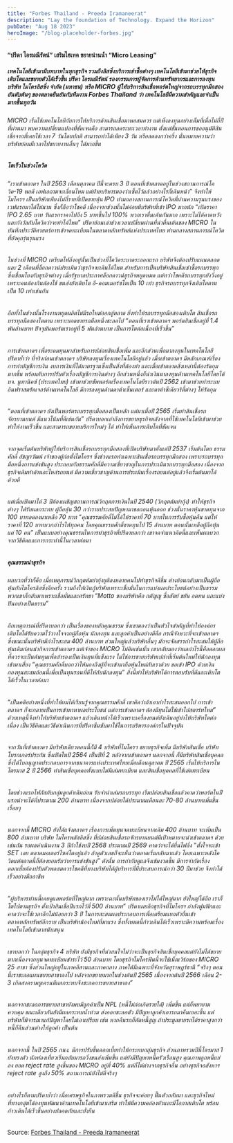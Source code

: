 ```yaml
---
title: "Forbes Thailand - Preeda Iramaneerat"
description: "Lay the foundation of Technology. Expand the Horizon"
pubDate: "Aug 18 2023"
heroImage: "/blog-placeholder-forbes.jpg"
---
```


#### “ปรีดา ไอรมณีรัตน์” เสริมไฮเทค ขยายน่านน้ำ “Micro Leasing”

##### เทคโนโลยีเข้ามามีบทบาทในทุกธุรกิจ รวมถึงลิสซิ่งบริการเช่าซื้อต่างๆ เทคโนโลยีเข้ามาช่วยให้ธุรกิจเติบโตและขยายตัวได้เร็วขึ้น ปรีดา ไอรมณีรัตน์ รองกรรมการผู้จัดการด้านทรัพยากรและการลงทุน บริษัท ไมโครลิสซิ่ง จำกัด (มหาชน) หรือ MICRO ผู้ให้บริการสินเชื่อพอร์ตใหญ่จากรถบรรทุกมือสองอันดับต้นๆ ของตลาดยืนยันกับทีมงาน Forbes Thailand ว่า เทคโนโลยีมีความสำคัญและจำเป็นมากขึ้นทุกวัน

###### MICRO เริ่มใช้เทคโนโลยีกับการให้บริการด้านสินเชื่อมาพอสมควร แต่เพิ่งลงทุนอย่างเต็มที่เมื่อไม่กี่ปีที่ผ่านมา พบความเปลี่ยนแปลงที่ชัดเจนคือ สามารถลดระยะเวลาทำงาน ตั้งแต่ขั้นตอนการขออนุมัติสินเชื่อจากที่เคยใช้เวลา 7 วันโดยปกติ สามารถทำได้เพียง 3 วัน หรือลดลงกว่าครึ่ง นั่นหมายความว่าบริษัทย่อมมีเวลาไปขยายงานอื่นๆ ได้มากขึ้น 

##### โตเร็วในช่วงโควิด

###### “เราเข้าตลาดฯ ในปี 2563 เดือนตุลาคม ปีนี้จะครบ 3 ปี ตอนที่เข้าตลาดอยู่ในช่วงสถานการณ์โควิด-19 พอดี เอฟเอถามจะเลื่อนไหม แต่ฝ่ายบริหารมองว่าเซ็ตไว้แล้วอย่างไรก็เดินหน้า” จึงทำให้ไมโครฯ เป็นบริษัทเพียงไม่กี่รายที่เปิดขายหุ้น IPO ท่ามกลางสถานการณ์โควิดที่ผ่านความรุนแรงของเวฟแรกมาได้ไม่นาน ซึ่งก็ถือว่าโชคดี เนื่องจากช่วงนั้นไม่ค่อยมีบริษัทที่เข้า IPO มากนัก “เปิดราคา IPO 2.65 บาท วันแรกราคาไปถึง 5 บาทขึ้นไป 100% พวกเราตื่นเต้นกันมาก เพราะไม่ได้คาดหวังและกังวัลกับโควิดว่าจะทำได้ไหม” ปรีดาย้อนเล่าช่วงเวลาเปลี่ยนผ่านที่น่าตื่นเต้นของ MICRO ในบันทึกประวัติศาสตร์การเข้าจดทะเบียนในตลาดหลักทรัพย์แห่งประเทศไทย ท่ามกลางสถานการณ์โควิดที่ยังคุกรุ่นรุนแรง

###### ในช่วงที่ MICRO เตรียมไฟลิ่งอยู่นั้นเป็นช่วงที่โควิดระบาดระลอกแรก บริษัทจึงต้องปรับแผนตลอด และ 2 เดือนที่ล็อกดาวน์ประเมินว่าธุรกิจจะเดินได้ไหม สำหรับการเป็นบริษัทสินเชื่อเช่าซื้อรถบรรทุก ซึ่งเชื่อมโยงกับธุรกิจต่างๆ เมื่อรัฐบาลประกาศล็อกดาวน์ธุรกิจหยุดหมด แต่ทว่าโชคดีรถบรรทุกยังวิ่งอยู่เพราะคนต้องกินต้องใช้ ขนส่งยังเติบโต อี-คอมเมอร์ซโตเป็น 10 เท่า ธุรกิจรถบรรทุกจึงเติบโตตามเป็น 10 เท่าเช่นกัน

###### อีกทั้งในช่วงนั้นโรงงานหยุดผลิตไม่มีรถใหม่ออกสู่ตลาด ยิ่งทำให้รถบรรทุกมือสองเติบโต สินเชื่อรถบรรทุกมือสองโตตาม เพราะยอดขายรถมือหนึ่งชะลอไป “ตอนที่เราเข้าตลาดฯ พอร์ตสินเชื่ออยู่ที่ 1.4 พันล้านบาท ปัจจุบันพอร์ตเราอยู่ที่ 5 พันล้านบาท เป็นการโตต่อเนื่องที่เร็วขึ้น” 
    
###### การเข้าตลาดฯ เพื่อระดมทุนมาสำหรับการปล่อยสินเชื่อเพิ่ม และอีกส่วนเพื่อมาลงทุนในเทคโนโลยี ปรีดาย้ำว่า ที่จริงก่อนเข้าตลาดฯ บริษัทลงทุนเรื่องเทคโนโลยีอยู่แล้ว เมื่อเข้าตลาดฯ มีหลักเกณฑ์เรื่องการทำบัญชีการเงิน งบการเงินที่ได้มาตรฐานซึ่งเป็นสิ่งที่ต้องทำ และเมื่อเข้าตลาดสิ่งเหล่านี้ต้องรัดกุมมากขึ้น พร้อมกับการปรับตัวเรื่องบัญชีการเงินต่างๆ อีกส่วนหนึ่งก็นำเงินมาลงทุนด้านเทคโนโลยีโดยได้ บจ. นูทานิคซ์ (ประเทศไทย) เข้ามาช่วยซัพพอร์ตเรื่องเทคโนโลยีราวต้นปี 2562 เข้ามาช่วยทำระบบอินฟราสตรัคเจอร์ด้านเทคโนโลยี มีการลงทุนด้านดาต้าเซ็นเตอร์ และดาต้าซีเคียวริตี้ต่างๆ ให้รัดกุม

###### “ตอนที่เข้าตลาดฯ ยังเป็นพอร์ตรถบรรทุกมือสองเป็นหลัก แต่มาเมื่อปี 2565 เริ่มทำสินเชื่อรถจักรยานยนต์ มีแนวโน้มที่ดีเช่นกัน” ปรีดาบอกเล่าถึงการขยายธุรกิจหลังจากที่ใช้เทคโนโลยีเข้ามาช่วยทำให้งานเร็วขึ้น และสามารถขยายบริการใหม่ๆ ได้ ทำให้เห็นการเติบโตที่ชัดเจน

###### จากจุดเริ่มต้นบริษัทผู้ให้บริการสินเชื่อรถบรรทุกมือสองที่เปิดบริษัทมาตั้งแต่ปี 2537 เริ่มต้นโดย ธรรมศักดิ์ อัชญาวัฒน์ เจ้าของผู้ก่อตั้งไมโครฯ ซึ่งช่วงแรกทำเฉพาะสินเชื่อรถบรรทุกมือสอง เพราะรถบรรทุกมือหนึ่งการแข่งขันสูง ประกอบกับธรรมศักดิ์มีความเชี่ยวชาญในการประเมินรถบรรทุกมือสอง เนื่องจากธุรกิจเดิมทำด้านอะไหล่รถยนต์ มีความเชี่ยวชาญด้านการประเมินเรื่องรถยนต์อยู่แล้วจึงเริ่มต้นมาได้ด้วยดี

###### แต่เมื่อเปิดมาได้ 3 ปีต้องเผชิญสถานการณ์วิกฤตการเงินในปี 2540 (วิกฤตต้มยำกุ้ง) ทำให้ธุรกิจต่างๆ ได้รับผลกระทบ ผู้ถือหุ้น 30 กว่ารายประสบปัญหามาขอถอนหุ้นออก ช่วงนั้นราคาหุ้นขาดทุนจาก 100 บาทลดลงมาเหลือ 70 บาท “คุณธรรมศักดิ์ไม่ได้ให้ราคาที่ 70 บาทในการรับซื้อหุ้นคืน แต่ให้ราคาที่ 120 บาทบวกกำไรให้ทุกคน โดยคุณธรรมศักดิ์ขาดทุนไป 15 ล้านบาท ตอนนั้นเหลือผู้ถือหุ้นแค่ 10 คน” เป็นแบบอย่างคุณธรรมในการทำธุรกิจที่ปรีดาบอกว่า เขาจดจำแนวคิดนี้และเห็นผลบวกจากวิธีคิดและการกระทำนี้ในเวลาต่อมา

##### คุณธรรมนำธุรกิจ
    
###### ผลบวกที่ว่าก็คือ เมื่อเหตุการณ์วิกฤตต้มยำกุ้งยุติลงหลายคนไปทำธุรกิจดีขึ้น ต่างย้อนกลับมาเป็นผู้ถือหุ้นกับไมโครลิสซิ่งอีกครั้ง รวมถึงให้เงินกู้บริษัทเพราะเชื่อมั่นในการแบ่งผลประโยชน์อย่างเป็นธรรม พวกเขาก็กลับมาเพราะเชื่อมั่นและศรัทธา “Motto ของบริษัทคือ กตัญญู ซื่อสัตย์ ขยัน อดทน และแบ่งปันอย่างเป็นธรรม” 

###### อีกเหตุการณ์ที่ปรีดาบอกว่า เป็นเรื่องของหลักคุณธรรม ซึ่งเขามองว่าเป็นหัวใจสำคัญที่ทำให้องค์กรเติบโตได้รับความไว้วางใจจากผู้ถือหุ้น นักลงทุน และลูกค้าเป็นอย่างดีคือ กรณีจังหวะที่จะเข้าตลาดฯ ซึ่งขณะนั้นบริษัทมีกำไรสะสม 400 ล้านบาท ส่วนใหญ่แล้วบริษัทอื่นๆ มักจะจัดสรรกำไรสะสมให้ผู้ถือหุ้นเดิมก่อนนำกิจการเข้าตลาดฯ แต่เจ้าของ MICRO ไม่คิดเช่นนั้น เขากลับมองว่าผลกำไรนี้คือดอกผลที่ควรจะเป็นต้นทุนเพื่อสำรองเป็นเงินทุนที่แข็งแรง ไม่ใช่การขายบริษัทเปล่าที่เริ่มต้นใหม่ให้นักลงทุนเข้ามาเสี่ยง “คุณธรรมศักดิ์บอกว่าให้มองถึงผู้ที่จะเข้ามาถือหุ้นใหม่กับเราด้วย ขอเข้า IPO ด้วยเงินกองทุนสะสมก้อนนี้เพื่อเป็นทุนรอนที่ดีให้กับนักลงทุน” สิ่งนี้ทำให้บริษัทได้การตอบรับที่ดีและเติบโตได้เร็วในเวลาต่อมา 

###### “เป็นคติอย่างหนึ่งที่ทำให้ผมได้เรียนรู้จากคุณธรรมศักดิ์ เขาคิดว่าถ้าเอากำไรสะสมออกไป การเข้าตลาดฯ ก็จะกลายเป็นการเข้ามาหาผลประโยชน์ แต่การเข้าตลาดฯ ต้องมีทุนไม่ใช่เข้าไปสตาร์ทใหม่” ด้วยเหตุนี้จึงทำให้บริษัทเข้าตลาดฯ แล้วเดินหน้าได้เร็วเพราะเครื่องยนต์ยังเดินอยู่ทำให้บริษัทโตต่อเนื่อง เป็นวิธีคิดและวิธีดำเนินการที่ปรีดาซึมซับมาใช้ในการบริหารองค์กรในปัจจุบัน 

###### จากวันที่เข้าตลาดฯ มีบริษัทเดียวตอนนี้ก็มี 4 บริษัทที่ไมโครฯ ขยายธุรกิจเพิ่ม มีบริษัทสินเชื่อ บริษัทโบรกเกอร์ประกัน ซึ่งเปิดในปี 2564 เป็นปีที่ 2 หลังจากเข้าตลาดฯ นอกจากนี้ ก็มีบริษัทสินเชื่อบุคคล ซึ่งได้ใบอนุญาตประกอบการจากธนาคารแห่งประเทศไทยเมื่อเดือนตุลาคม ปี 2565 เริ่มให้บริการในไตรมาส 2 ปี 2566 ทำสินเชื่อบุคคลทั้งแบบไม่มีเล่มทะเบียน และสินเชื่อบุคคลที่ใช้เล่มทะเบียน 
###### โดยช่วงแรกโฟกัสกับกลุ่มลูกค้าเดิมก่อน รับจำนำเล่มรถบรรทุก เริ่มปล่อยสินเชื่อแล้วคาดว่าพอร์ตในปีแรกน่าจะได้ที่ประมาณ 200 ล้านบาท เนื่องจากปล่อยได้ประมาณเดือนละ 70-80 ล้านบาทเพิ่มขึ้นเรื่อยๆ 
    
###### นอกจากนี้ MICRO ยังได้แจ้งตลาดฯ เรื่องการเพิ่มทุนจดทะเบียนจากเดิม 400 ล้านบาท จะเพิ่มเป็น 800 ล้านบาท บริษัท ไมโครพลัสลิสซิ่ง ที่ปล่อยสินเชื่อรถจักรยานยนต์มีเป้าหมายจะนำเข้าตลาดฯ ด้วยเช่นกัน รอผลดำเนินงาน 3 ปีถ้าใช้งบปี 2568 ประมาณปี 2569 คาดว่าจะได้ยื่นไฟลิ่ง “ตั้งใจจะเข้า SET เลย ตลาดมอเตอร์ไซค์โตอยู่แล้ว ถ้าดูตัวเลขก็จะเห็นว่าตลาดเริ่มกลับมาแล้ว โดยเฉพาะหลังโควิดแต่ตลาดนี้ก็ต้องยอมรับว่าการแข่งขันสูง” ดังนั้น การกำกับดูแลจึงเข้มงวดขึ้น มีการจำกัดเรื่องดอกเบี้ยต้องปรับตัวพอสมควรโชคดีที่ทางบริษัทได้ผู้บริหารที่มีประสบการณ์กว่า 30 ปีมาช่วย จึงทำได้เร็วอย่างมืออาชีพ 
    
###### “ผู้บริหารท่านนี้เคยดูแลพอร์ตที่ใหญ่มาก เพราะฉะนั้นบริษัทของเราไม่ได้ใหญ่มาก ยังใหญ่ได้อีก เราก็โตไปตามธุรกิจ ตั้งเป้าสินเชื่อปีแรกไว้ที่ 500 ล้านบาท” ปรีดาเผยอีกธุรกิจที่ไมโครฯ กำลังฟูมฟักและคาดว่าจะใช้เวลาอีกไม่น้อยกว่า 3 ปี ในการสะสมผลประกอบการเพื่อเตรียมแยกตัวยื่นเข้าตลาดหลักทรัพย์อีกราย เป็นบริษัทน้องใหม่ที่มาแรง ซึ่งทั้งหมดนี้ก้าวเดินได้เร็วเพราะมีความพร้อมเรื่องเทคโนโลยีเข้ามาสนับสนุน 

###### เขาบอกว่า ในกลุ่มธุรกิจ 4 บริษัท ยังมีธุรกิจที่น่าสนใจไม่ว่าจะเป็นธุรกิจสินเชื่อบุคคลแต่ยังไม่ได้ขยายมากเนื่องจากทุนจดทะเบียนชำระไว้ 50 ล้านบาท โดยธุรกิจไมโครฟินนี้จะใช้เน็ตเวิร์กของ MICRO 25 สาขา ซึ่งส่วนใหญ่อยู่ในภาคอีสานและภาคกลาง ภาคใต้มีเฉพาะที่จังหวัดสุราษฎร์ธานี “จริงๆ ตอนนี้เราชะลอแผนขยายสาขาลงไป หลังจากขยายมากในช่วงต้นปี 2565 เนื่องจากต้นปี 2566 เดือน 2-3 เกิดสงครามยูเครนมีผลกระทบจึงชะลอการขยายสาขาลง” 
###### นอกจากชะลอการขยายสาขายังพบมีลูกค้าเป็น NPL (หนี้ไม่ก่อเกิดรายได้) เพิ่มขึ้น แต่ก็พยายามควบคุม ขณะเดียวกันยังมีผลกระทบน้ำท่วม ส่งออกชะลอตัว มีปัญหาลูกค้าเอารถมาคืนเยอะขึ้น แต่บริษัทก็พิจารณาแก้ปัญหาโดยไม่เอาเปรียบ เช่น หากคืนรถก็ตัดหนี้สูญ ถ้าประมูลขายรถได้ราคาสูงกว่าหนี้ก็คืนส่วนต่างให้ลูกค้า เป็นต้น 
###### นอกจากนี้ ในปี 2565 กนง. มีการปรับขึ้นดอกเบี้ยทำให้กระทบกลุ่มธุรกิจ ส่วนภาพรวมปีนี้ไตรมาส 1 ยังทรงตัว นักท่องเที่ยวเริ่มกลับมารถวิ่งขนส่งเพิ่มขึ้น แต่ยังมีปัญหาหนี้ครัวเรือนสูง คุณภาพลูกหนี้แย่ลง ยอด reject rate สูงขึ้นของ MICRO อยู่ที่ 40% แต่ก็ไม่ต่างจากธุรกิจอื่น อย่างธุรกิจอสังหาฯ reject rate สูงถึง 50% สถานการณ์ยังไม่ดีจริงๆ 
    
###### อย่างไรก็ตามปรีดาย้ำว่า เมื่อเศรษฐกิจในภาพรวมดีขึ้น ธุรกิจจะค่อยๆ ฟื้นตัวกลับมา และธุรกิจใหม่ที่ทางกลุ่มได้ลงทุนพัฒนาด้านเทคโนโลยีเข้ามาเสริม ทำให้มีความคล่องตัวและมีโอกาสเติบโต พร้อมก้าวเดินได้เร็วขึ้นอย่างปลอดภัยและยั่งยืน

Source: [Forbes Thailand - Preeda Iramaneerat](https://forbesthailand.com/dine-with-the-boss/people/%E0%B8%9B%E0%B8%A3%E0%B8%B5%E0%B8%94%E0%B8%B2-%E0%B9%84%E0%B8%AD%E0%B8%A3%E0%B8%A1%E0%B8%93%E0%B8%B5%E0%B8%A3%E0%B8%B1%E0%B8%95%E0%B8%99%E0%B9%8C-%E0%B9%80%E0%B8%AA%E0%B8%A3%E0%B8%B4%E0%B8%A1%E0%B9%84%E0%B8%AE%E0%B9%80%E0%B8%97%E0%B8%84-%E0%B8%82%E0%B8%A2%E0%B8%B2%E0%B8%A2%E0%B8%99%E0%B9%88%E0%B8%B2%E0%B8%99%E0%B8%99%E0%B9%89%E0%B8%B3-micro-leasing)